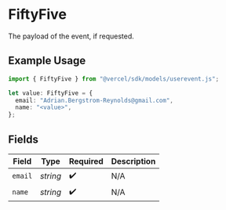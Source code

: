 # FiftyFive

The payload of the event, if requested.

## Example Usage

```typescript
import { FiftyFive } from "@vercel/sdk/models/userevent.js";

let value: FiftyFive = {
  email: "Adrian.Bergstrom-Reynolds@gmail.com",
  name: "<value>",
};
```

## Fields

| Field              | Type               | Required           | Description        |
| ------------------ | ------------------ | ------------------ | ------------------ |
| `email`            | *string*           | :heavy_check_mark: | N/A                |
| `name`             | *string*           | :heavy_check_mark: | N/A                |